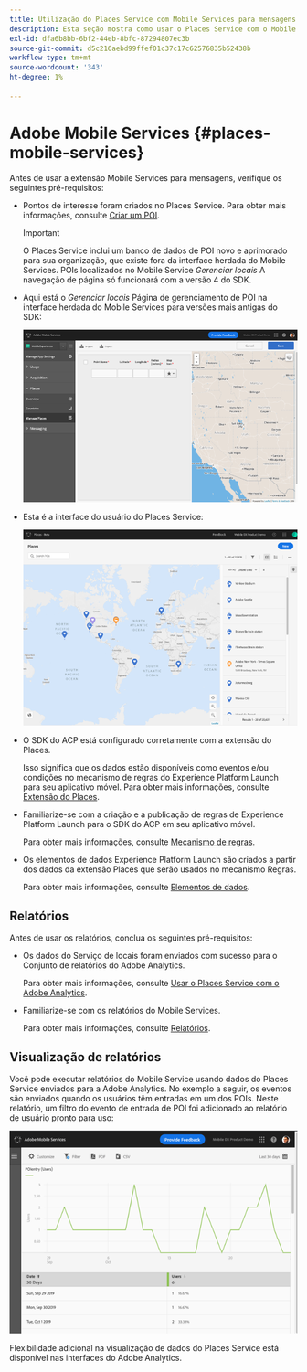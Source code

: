 ```yaml
---
title: Utilização do Places Service com Mobile Services para mensagens
description: Esta seção mostra como usar o Places Service com o Mobile Services para mensagens.
exl-id: dfa6b8bb-6bf2-44eb-8bfc-87294807ec3b
source-git-commit: d5c216aebd99ffef01c37c17c62576835b52438b
workflow-type: tm+mt
source-wordcount: '343'
ht-degree: 1%

---
```


# Adobe Mobile Services {#places-mobile-services}

Antes de usar a extensão Mobile Services para mensagens, verifique os seguintes pré-requisitos:

* Pontos de interesse foram criados no Places Service. Para obter mais informações, consulte [Criar um POI](/help/poi-mgmt-ui/create-a-poi-ui.md).

  >[!IMPORTANT]
  >
  >O Places Service inclui um banco de dados de POI novo e aprimorado para sua organização, que existe fora da interface herdada do Mobile Services. POIs localizados no Mobile Service *Gerenciar locais* A navegação de página só funcionará com a versão 4 do SDK.

* Aqui está o *Gerenciar locais* Página de gerenciamento de POI na interface herdada do Mobile Services para versões mais antigas do SDK:

  ![Interface herdada](/help/assets/legacy-location-v4-ui.png)

* Esta é a interface do usuário do Places Service:

  ![Interface do usuário de gerenciamento de POI do Places Service](/help/assets/places-ui.png)

* O SDK do ACP está configurado corretamente com a extensão do Places.

  Isso significa que os dados estão disponíveis como eventos e/ou condições no mecanismo de regras do Experience Platform Launch para seu aplicativo móvel. Para obter mais informações, consulte [Extensão do Places](/help/places-ext-aep-sdks/places-extension/places-extension.md).

* Familiarize-se com a criação e a publicação de regras de Experience Platform Launch para o SDK do ACP em seu aplicativo móvel.

  Para obter mais informações, consulte [Mecanismo de regras](https://aep-sdks.gitbook.io/docs/using-mobile-extensions/mobile-core/rules-engine).

* Os elementos de dados Experience Platform Launch são criados a partir dos dados da extensão Places que serão usados no mecanismo Regras.

  Para obter mais informações, consulte [Elementos de dados](https://aep-sdks.gitbook.io/docs/using-mobile-extensions/mobile-core/rules-engine#data-elements).

## Relatórios

Antes de usar os relatórios, conclua os seguintes pré-requisitos:

* Os dados do Serviço de locais foram enviados com sucesso para o Conjunto de relatórios do Adobe Analytics.

  Para obter mais informações, consulte [Usar o Places Service com o Adobe Analytics](/help/use-places-with-other-solutions/places-adobe-analytics/use-places-adobe-analytics.md).

* Familiarize-se com os relatórios do Mobile Services.

  Para obter mais informações, consulte [Relatórios](https://experienceleague.adobe.com/docs/discontinued/using/mobile-services.html).

## Visualização de relatórios

Você pode executar relatórios do Mobile Service usando dados do Places Service enviados para a Adobe Analytics. No exemplo a seguir, os eventos são enviados quando os usuários têm entradas em um dos POIs. Neste relatório, um filtro do evento de entrada de POI foi adicionado ao relatório de usuário pronto para uso:

![Visualização de relatório](/help/assets/report-visualize.png)

Flexibilidade adicional na visualização de dados do Places Service está disponível nas interfaces do Adobe Analytics.
